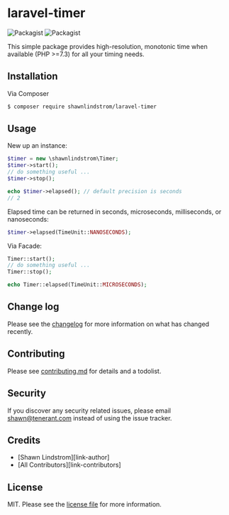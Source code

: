 # laravel-timer


![Packagist](https://img.shields.io/packagist/v/shawnlindstrom/laravel-timer.svg)
![Packagist](https://img.shields.io/packagist/l/shawnlindstrom/laravel-timer.svg)


This simple package provides high-resolution, monotonic time when available (PHP >=7.3) for all
your timing needs.

## Installation

Via Composer

``` bash
$ composer require shawnlindstrom/laravel-timer
```

## Usage

New up an instance:

``` php
$timer = new \shawnlindstrom\Timer;
$timer->start(); 
// do something useful ...
$timer->stop();

echo $timer->elapsed(); // default precision is seconds
// 2
```
Elapsed time can be returned in seconds, microseconds, milliseconds, or nanoseconds:

``` php
$timer->elapsed(TimeUnit::NANOSECONDS);
```
Via Facade:
``` php
Timer::start();
// do something useful ...
Timer::stop();

echo Timer::elapsed(TimeUnit::MICROSECONDS);

```

## Change log

Please see the [changelog](CHANGELOG.md) for more information on what has changed recently.

## Contributing

Please see [contributing.md](CONTRIBUTING.md) for details and a todolist.

## Security

If you discover any security related issues, please email shawn@tenerant.com instead of using the issue tracker.

## Credits

- [Shawn Lindstrom][link-author]
- [All Contributors][link-contributors]

## License

MIT. Please see the [license file](LICENSE.md) for more information.
